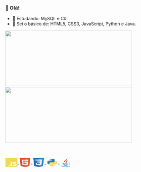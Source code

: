### 👋 Olá!



- 🌱 Estudando: MySQL e C#.
- 🌱 Sei o básico de: HTML5, CSS3, JavaScript, Python e Java.

<div style="inline_block">
  <a href="https://github.com/Mateo-Soares">
  <img height="180em" width="410em" src="https://github-readme-stats.vercel.app/api?username=Mateo-Soares&show_icons=true&theme=tokyonight&include_all_commits=true&count_private=true"/>
  <img height="180em" width="410em" src="https://github-readme-stats.vercel.app/api/top-langs/?username=Mateo-Soares&layout=compact&langs_count=7&theme=tokyonight"/>
</div>
  
  ##
  
  <div style="display: inline_block"><br>
  <img align="center" alt="Mateo-Js" height="30" width="40" src="https://raw.githubusercontent.com/devicons/devicon/master/icons/javascript/javascript-plain.svg">
  <img align="center" alt="Mateo-HTML" height="30" width="40" src="https://raw.githubusercontent.com/devicons/devicon/master/icons/html5/html5-original.svg">
  <img align="center" alt="Mateo-CSS" height="30" width="40" src="https://raw.githubusercontent.com/devicons/devicon/master/icons/css3/css3-original.svg">
  <img align="center" alt="Mateo-Python" height="30" width="40" src="https://raw.githubusercontent.com/devicons/devicon/master/icons/python/python-original.svg">
  <img align="center" alt="Mateo-Java" height="30" width="40" src="https://raw.githubusercontent.com/devicons/devicon/master/icons/java/java-original.svg">
</div>
  
##
  

